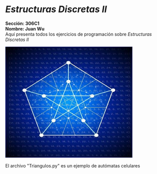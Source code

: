# *Estructuras Discretas II*  
**Sección: 306C1**  
**Nombre: Juan Wu**  
Aquí presenta todos los ejercicios de programación sobre *Estructuras Discretas II*  

<img src="Assets/Estructuras Discretas.jpg" width="400px" height="350px">  

El archivo "Triangulos.py" es un ejemplo de autómatas celulares